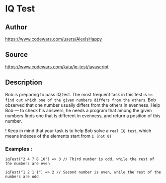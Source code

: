 # IQ Test

## Author
https://www.codewars.com/users/AlexIsHappy

## Source
https://www.codewars.com/kata/iq-test/javascript

## Description

Bob is preparing to pass IQ test. The most frequent task in this test is `to find out which one of the given numbers differs from the others`. Bob observed that one number usually differs from the others in evenness. Help Bob — to check his answers, he needs a program that among the given numbers finds one that is different in evenness, and return a position of this number.

! Keep in mind that your task is to help Bob solve a `real IQ test`, which means indexes of the elements start from `1 (not 0)`

### Examples :

```
iqTest("2 4 7 8 10") => 3 // Third number is odd, while the rest of the numbers are even

iqTest("1 2 1 1") => 2 // Second number is even, while the rest of the numbers are odd
```
